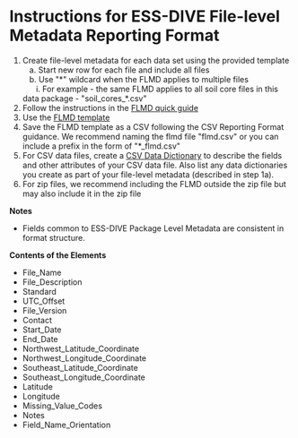 # Instructions for ESS-DIVE File-level Metadata Reporting Format

1. Create file-level metadata for each data set using the provided template  
&nbsp;&nbsp;&nbsp;a. Start new row for each file and include all files  
&nbsp;&nbsp;&nbsp;b. Use "\*" wildcard when the FLMD applies to multiple files  
&nbsp;&nbsp;&nbsp;&nbsp;&nbsp;&nbsp;i. For example - the same FLMD applies to all soil core files in this data package - "soil_cores_\*\.csv"  
2. Follow the instructions in the [FLMD quick guide](documents/flmd_quick_guide.md)  
3. Use the [FLMD template](https://github.com/ess-dive-community/essdive-file-level-metadata/tree/3acd84067cf980484b4b86e95dbdcace42db3796/flmd_template.xlsx)  
4. Save the FLMD template as a CSV following the CSV Reporting Format guidance. We recommend naming the flmd file "flmd.csv" or you can include a prefix in the form of "\*\_flmd.csv"  
5. For CSV data files, create a [CSV Data Dictionary](csv_dd_instructions/) to describe the fields and other attributes of your CSV data file. Also list any data dictionaries you create as part of your file-level metadata (described in step 1a). 
6. For zip files, we recommend including the FLMD outside the zip file but may also include it in the zip file  

**Notes**

* Fields common to ESS-DIVE Package Level Metadata are consistent in format structure.  

**Contents of the Elements**

* File\_Name  
* File\_Description  
* Standard  
* UTC\_Offset  
* File\_Version  
* Contact  
* Start\_Date  
* End\_Date  
* Northwest\_Latitude\_Coordinate  
* Northwest\_Longitude\_Coordinate  
* Southeast\_Latitude\_Coordinate  
* Southeast\_Longitude\_Coordinate  
* Latitude  
* Longitude  
* Missing\_Value\_Codes  
* Notes  
* Field\_Name\_Orientation  

